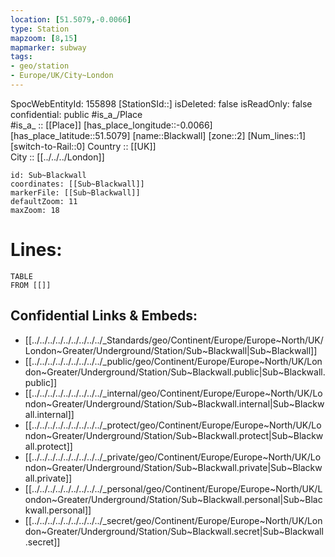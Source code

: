 ```yaml
---
location: [51.5079,-0.0066] 
type: Station 
mapzoom: [8,15] 
mapmarker: subway 
tags:
- geo/station
- Europe/UK/City~London
---
```

SpocWebEntityId: 155898
[StationSId::] 
isDeleted: false
isReadOnly: false
confidential: public
#is_a_/Place  
#is_a_ :: [[Place]] 
[has_place_longitude::-0.0066] 
[has_place_latitude::51.5079] 
[name::Blackwall] 
[zone::2] 
[Num_lines::1] 
[switch-to-Rail::0] 
Country :: [[UK]]  
City :: [[../../../London]]  


```leaflet
id: Sub~Blackwall
coordinates: [[Sub~Blackwall]] 
markerFile: [[Sub~Blackwall]] 
defaultZoom: 11 
maxZoom: 18
```


# Lines: 
```dataview
TABLE 
FROM [[]] 
```

## Confidential Links & Embeds: 
- [[../../../../../../../../../_Standards/geo/Continent/Europe/Europe~North/UK/London~Greater/Underground/Station/Sub~Blackwall|Sub~Blackwall]] 
- [[../../../../../../../../../_public/geo/Continent/Europe/Europe~North/UK/London~Greater/Underground/Station/Sub~Blackwall.public|Sub~Blackwall.public]] 
- [[../../../../../../../../../_internal/geo/Continent/Europe/Europe~North/UK/London~Greater/Underground/Station/Sub~Blackwall.internal|Sub~Blackwall.internal]] 
- [[../../../../../../../../../_protect/geo/Continent/Europe/Europe~North/UK/London~Greater/Underground/Station/Sub~Blackwall.protect|Sub~Blackwall.protect]] 
- [[../../../../../../../../../_private/geo/Continent/Europe/Europe~North/UK/London~Greater/Underground/Station/Sub~Blackwall.private|Sub~Blackwall.private]] 
- [[../../../../../../../../../_personal/geo/Continent/Europe/Europe~North/UK/London~Greater/Underground/Station/Sub~Blackwall.personal|Sub~Blackwall.personal]] 
- [[../../../../../../../../../_secret/geo/Continent/Europe/Europe~North/UK/London~Greater/Underground/Station/Sub~Blackwall.secret|Sub~Blackwall.secret]] 
